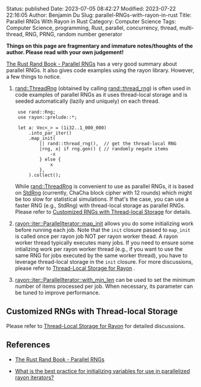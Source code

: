 Status: published
Date: 2023-07-05 08:42:27
Modified: 2023-07-22 22:16:05
Author: Benjamin Du
Slug: parallel-RNGs-with-rayon-in-rust
Title: Parallel RNGs With Rayon in Rust
Category: Computer Science
Tags: Computer Science, programming, Rust, parallel, concurrency, thread, multi-thread, RNG, PRNG, random number generator

**Things on this page are fragmentary and immature notes/thoughts of the author. Please read with your own judgement!**

[The Rust Rand Book - Parallel RNGs](https://rust-random.github.io/book/guide-parallel.html)
has a very good summary about parallel RNGs.
It also gives code examples using the rayon library.
However,
a few things to notice.

1. [rand::ThreadRng](https://docs.rs/rand/latest/rand/rngs/struct.ThreadRng.html)
    (obtained by calling [rand::thread_rng](https://docs.rs/rand/latest/rand/fn.thread_rng.html))
    is often used in code examples of parallel RNGs
    as it uses thread-local storage and is seeded automatically (lazily and uniquely) on each thread. 

        use rand::Rng;
        use rayon::prelude::*;

        let a: Vec<_> = (1i32..1_000_000)
            .into_par_iter()
            .map_init(
                || rand::thread_rng(),  // get the thread-local RNG
                |rng, x| if rng.gen() { // randomly negate items
                    -x
                } else {
                    x
                },
            ).collect();

    While [rand::ThreadRng](https://docs.rs/rand/latest/rand/rngs/struct.ThreadRng.html)
    is convenient to use as parallel RNGs,
    it is based on
    [StdRng](https://docs.rs/rand/latest/rand/rngs/struct.StdRng.html)
    (currently, ChaCha block cipher with 12 rounds)
    which might be too slow for statistical simulations.
    If that's the case,
    you can use a faster RNG (e.g., StdRng) with thread-local storage as parallel RNGs.
    Please refer to 
    [Customized RNGs with Thread-local Storage](https://www.legendu.net/misc/blog/parallel-RNGs-with-rayon-in-rust/#customized-rngs-with-thread-local-storage)
    for details.

2. [rayon::iter::ParallelIterator::map_init](https://docs.rs/rayon/latest/rayon/iter/trait.ParallelIterator.html#method.map_init)
    allows you do some initializing work before running each job.
    Note that the `init` closure passed to `map_init` is called once per rayon job
    NOT per rayon worker thead.
    A rayon worker thread typically executes many jobs. 
    If you need to ensure some intializing work per rayon worker thread
    (e.g., if you want to use the same RNG for jobs executed by the same worker thread),
    you have to leverage thread-local storage in the `init` closure.
    For more discussions,
    please refer to
    [Thread-Local Storage for Rayon]( https://www.legendu.net/misc/blog/thread-local-storage-for-rayon ) 
    .

3. [rayon::iter::ParallelIterator::with_min_len](https://docs.rs/rayon/latest/rayon/iter/trait.IndexedParallelIterator.html#method.with_min_len)
    can be used to set the minimum number of items processed per job.
    When necessary,
    its parameter can be tuned to improve performance.

## Customized RNGs with Thread-local Storage

Please refer to
[Thread-Local Storage for Rayon]( https://www.legendu.net/misc/blog/thread-local-storage-for-rayon ) 
for detailed discussions.

## References

- [The Rust Rand Book - Parallel RNGs](https://rust-random.github.io/book/guide-parallel.html)

- [What is the best practice for initializing variables for use in parallelized rayon iterators?](https://www.reddit.com/r/rust/comments/ya5m3r/what_is_the_best_practice_for_initializing/)

